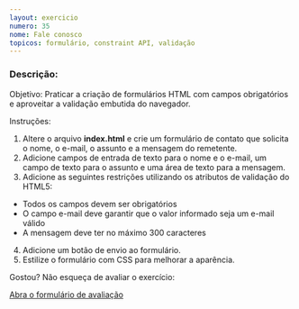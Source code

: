 ```yaml
---
layout: exercicio
numero: 35
nome: Fale conosco
topicos: formulário, constraint API, validação
---
```


### Descrição:

Objetivo: Praticar a criação de formulários HTML com campos obrigatórios e aproveitar a validação embutida do navegador.

Instruções:

1. Altere o arquivo **index.html** e crie um formulário de contato que solicita o nome, o e-mail, o assunto e a mensagem do remetente.
 2. Adicione campos de entrada de texto para o nome e o e-mail, um campo de texto para o assunto e uma área de texto para a mensagem.
 3. Adicione as seguintes restrições utilizando os atributos de validação do HTML5:
  * Todos os campos devem ser obrigatórios
  * O campo e-mail deve garantir que o valor informado seja um e-mail válido
  * A mensagem deve ter no máximo 300 caracteres
 4. Adicione um botão de envio ao formulário.
 5. Estilize o formulário com CSS para melhorar a aparência.

Gostou? Não esqueça de avaliar o exercício:

<a class="btn" href="https://forms.gle/scs1VxDDFSiMqAhe8" target="_blank"> Abra o formulário de avaliação</a>
